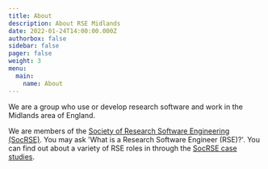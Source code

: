 ```yaml
---
title: About
description: About RSE Midlands
date: 2022-01-24T14:00:00.000Z
authorbox: false
sidebar: false
pager: false
weight: 3
menu:
  main:
    name: About
---
```


We are a group who use or develop research software and work in the Midlands area of England.

We are members of the [Society of Research Software Engineering (SocRSE)](https://society-rse.org/). You may ask 'What is a Research Software Engineer (RSE)?'. You can find out about a variety of RSE roles in through the [SocRSE case studies](https://society-rse.org/careers/case-studies/).

<!--more-->